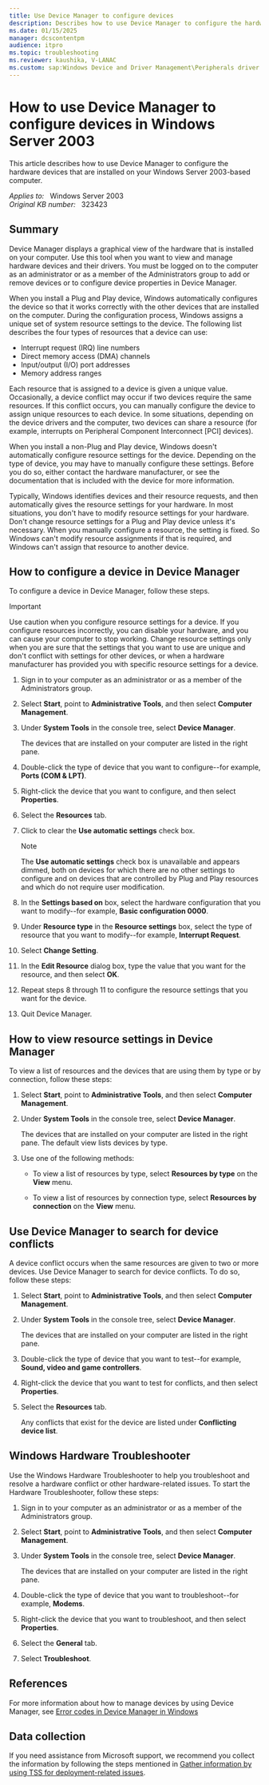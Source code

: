 ```yaml
---
title: Use Device Manager to configure devices
description: Describes how to use Device Manager to configure the hardware devices that are installed on your Windows Server 2003-based computer.
ms.date: 01/15/2025
manager: dcscontentpm
audience: itpro
ms.topic: troubleshooting
ms.reviewer: kaushika, V-LANAC
ms.custom: sap:Windows Device and Driver Management\Peripherals driver installation or update, csstroubleshoot
---
```

# How to use Device Manager to configure devices in Windows Server 2003  

This article describes how to use Device Manager to configure the hardware devices that are installed on your Windows Server 2003-based computer.

_Applies to:_ &nbsp; Windows Server 2003  
_Original KB number:_ &nbsp; 323423

## Summary

Device Manager displays a graphical view of the hardware that is installed on your computer. Use this tool when you want to view and manage hardware devices and their drivers. You must be logged on to the computer as an administrator or as a member of the Administrators group to add or remove devices or to configure device properties in Device Manager.

When you install a Plug and Play device, Windows automatically configures the device so that it works correctly with the other devices that are installed on the computer. During the configuration process, Windows assigns a unique set of system resource settings to the device. The following list describes the four types of resources that a device can use:

- Interrupt request (IRQ) line numbers
- Direct memory access (DMA) channels
- Input/output (I/O) port addresses
- Memory address ranges

Each resource that is assigned to a device is given a unique value. Occasionally, a device conflict may occur if two devices require the same resources. If this conflict occurs, you can manually configure the device to assign unique resources to each device. In some situations, depending on the device drivers and the computer, two devices can share a resource (for example, interrupts on Peripheral Component Interconnect [PCI] devices).

When you install a non-Plug and Play device, Windows doesn't automatically configure resource settings for the device. Depending on the type of device, you may have to manually configure these settings. Before you do so, either contact the hardware manufacturer, or see the documentation that is included with the device for more information.

Typically, Windows identifies devices and their resource requests, and then automatically gives the resource settings for your hardware. In most situations, you don't have to modify resource settings for your hardware. Don't change resource settings for a Plug and Play device unless it's necessary. When you manually configure a resource, the setting is fixed. So Windows can't modify resource assignments if that is required, and Windows can't assign that resource to another device.

## How to configure a device in Device Manager

To configure a device in Device Manager, follow these steps.

> [!IMPORTANT]
> Use caution when you configure resource settings for a device. If you configure resources incorrectly, you can disable your hardware, and you can cause your computer to stop working. Change resource settings only when you are sure that the settings that you want to use are unique and don't conflict with settings for other devices, or when a hardware manufacturer has provided you with specific resource settings for a device.

1. Sign in to your computer as an administrator or as a member of the Administrators group.
2. Select **Start**, point to **Administrative Tools**, and then select **Computer Management**.
3. Under **System Tools** in the console tree, select **Device Manager**.

    The devices that are installed on your computer are listed in the right pane.

4. Double-click the type of device that you want to configure--for example, **Ports (COM & LPT)**.
5. Right-click the device that you want to configure, and then select **Properties**.
6. Select the **Resources** tab.
7. Click to clear the **Use automatic settings** check box.

    > [!NOTE]
    > The **Use automatic settings** check box is unavailable and appears dimmed, both on devices for which there are no other settings to configure and on devices that are controlled by Plug and Play resources and which do not require user modification.

8. In the **Settings based on** box, select the hardware configuration that you want to modify--for example, **Basic configuration 0000**.
9. Under **Resource type** in the **Resource settings** box, select the type of resource that you want to modify--for example, **Interrupt Request**.
10. Select **Change Setting**.
11. In the **Edit Resource** dialog box, type the value that you want for the resource, and then select **OK**.
12. Repeat steps 8 through 11 to configure the resource settings that you want for the device.
13. Quit Device Manager.

## How to view resource settings in Device Manager

To view a list of resources and the devices that are using them by type or by connection, follow these steps:

1. Select **Start**, point to **Administrative Tools**, and then select **Computer Management**.
2. Under **System Tools** in the console tree, select **Device Manager**.

    The devices that are installed on your computer are listed in the right pane. The default view lists devices by type.

3. Use one of the following methods:
   - To view a list of resources by type, select **Resources by type** on the **View** menu.

   - To view a list of resources by connection type, select **Resources by connection** on the **View** menu.

## Use Device Manager to search for device conflicts

A device conflict occurs when the same resources are given to two or more devices. Use Device Manager to search for device conflicts. To do so, follow these steps:

1. Select **Start**, point to **Administrative Tools**, and then select **Computer Management**.
2. Under **System Tools** in the console tree, select **Device Manager**.

    The devices that are installed on your computer are listed in the right pane.

3. Double-click the type of device that you want to test--for example, **Sound, video and game controllers**.
4. Right-click the device that you want to test for conflicts, and then select **Properties**.
5. Select the **Resources** tab.

    Any conflicts that exist for the device are listed under **Conflicting device list**.

## Windows Hardware Troubleshooter

Use the Windows Hardware Troubleshooter to help you troubleshoot and resolve a hardware conflict or other hardware-related issues. To start the Hardware Troubleshooter, follow these steps:

1. Sign in to your computer as an administrator or as a member of the Administrators group.
2. Select **Start**, point to **Administrative Tools**, and then select **Computer Management**.
3. Under **System Tools** in the console tree, select **Device Manager**.

    The devices that are installed on your computer are listed in the right pane.

4. Double-click the type of device that you want to troubleshoot--for example, **Modems**.
5. Right-click the device that you want to troubleshoot, and then select **Properties**.
6. Select the **General** tab.
7. Select **Troubleshoot**.

## References

For more information about how to manage devices by using Device Manager, see [Error codes in Device Manager in Windows](https://support.microsoft.com/help/310123)

## Data collection

If you need assistance from Microsoft support, we recommend you collect the information by following the steps mentioned in [Gather information by using TSS for deployment-related issues](../../windows-client/windows-troubleshooters/gather-information-using-tss-deployment.md).
